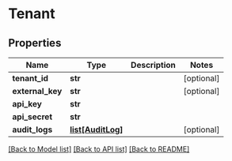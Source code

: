 # Tenant

## Properties
Name | Type | Description | Notes
------------ | ------------- | ------------- | -------------
**tenant_id** | **str** |  | [optional] 
**external_key** | **str** |  | [optional] 
**api_key** | **str** |  | 
**api_secret** | **str** |  | 
**audit_logs** | [**list[AuditLog]**](AuditLog.md) |  | [optional] 

[[Back to Model list]](../README.md#documentation-for-models) [[Back to API list]](../README.md#documentation-for-api-endpoints) [[Back to README]](../README.md)

